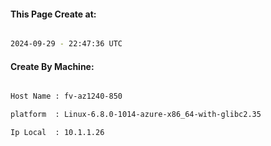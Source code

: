 
   
#### This Page Create at:

```bash

2024-09-29 - 22:47:36 UTC

```

#### Create By Machine:

```bash

Host Name : fv-az1240-850

platform  : Linux-6.8.0-1014-azure-x86_64-with-glibc2.35

Ip Local  : 10.1.1.26

```

